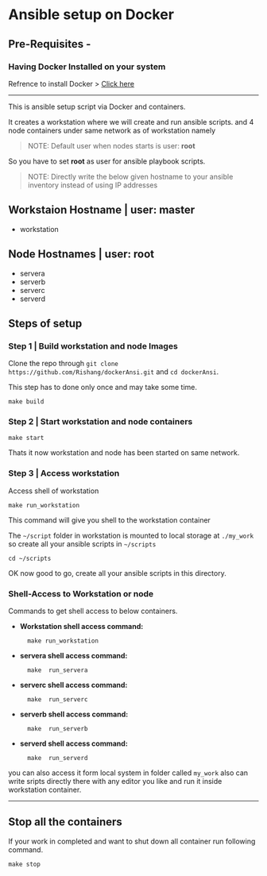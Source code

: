 
# Ansible setup on Docker

## Pre-Requisites -

### **Having Docker Installed on your system**

Refrence to install Docker > [Click here](https://docs.docker.com/engine/install/)

------

This is ansible setup script via Docker and containers.

It creates a workstation where we will create and run ansible scripts.
and 4 node containers under same network as of workstation namely

>NOTE: Default user when nodes starts is user: **root**

So you have to set **root** as user for ansible playbook scripts.

>NOTE: Directly write the below given hostname to your ansible inventory instead of using IP addresses

## **Workstaion Hostname | user: master**

- workstation

## **Node Hostnames | user: root**

- servera
- serverb
- serverc
- serverd

## Steps of setup

### Step 1 | Build workstation and node Images

Clone the repo through `git clone https://github.com/Rishang/dockerAnsi.git` and `cd dockerAnsi`.

This step has to done only once and may take some time.

    make build

### Step 2 | Start workstation and node containers

    make start

Thats it now workstation and node has been started on same network.

### Step 3 | Access workstation

Access shell of workstation

    make run_workstation

This command will give you shell to the workstation container

The `~/script` folder in workstation is mounted to local storage at `./my_work` so create all your ansible scripts in `~/scripts`

    cd ~/scripts

OK now good to go, create all your ansible scripts in this directory.

### Shell-Access to Workstation or node

Commands to get shell access to below containers.

- **Workstation shell access command:**

        make run_workstation

- **servera shell access command:**

        make  run_servera

- **serverc shell access command:**

        make  run_serverc

- **serverb shell access command:**

        make  run_serverb

- **serverd shell access command:**

        make  run_serverd

you can also access it form local system in folder called `my_work` also can write sripts directly there with any editor you like and run it inside workstation container.

-------

## Stop all the containers

If your work in completed and want to shut down all container run following command.

    make stop
